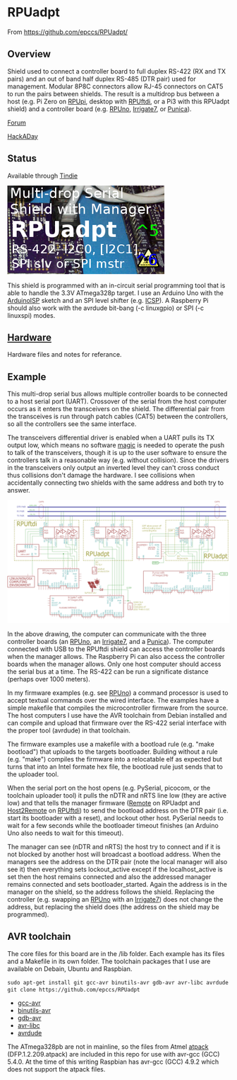 # RPUadpt

From <https://github.com/epccs/RPUadpt/>

## Overview

Shield used to connect a controller board to full duplex RS-422 (RX and TX pairs) and an out of band half duplex RS-485 (DTR pair) used for management. Modular 8P8C connectors allow RJ-45 connectors on CAT5 to run the pairs between shields. The result is a multidrop bus between a host (e.g. Pi Zero on [RPUpi], desktop with [RPUftdi], or a Pi3 with this RPUadpt shield) and a controller board (e.g. [RPUno], [Irrigate7], or [Punica]).

[RPUpi]: https://github.com/epccs/RPUpi
[RPUftdi]: https://github.com/epccs/RPUftdi
[RPUno]: https://github.com/epccs/RPUno
[Irrigate7]: https://github.com/epccs/Irrigate7
[Punica]: https://github.com/epccs/Punica

[Forum](http://rpubus.org/bb/viewforum.php?f=7)

[HackADay](https://hackaday.io/project/17719-rpuadpt)

## Status

Available through [Tindie](https://www.tindie.com/products/8833/)

![Status](./Hardware/status_icon.png "Status")

This shield is programmed with an in-circuit serial programming tool that is able to handle the 3.3V ATmega328p target. I use an Arduino Uno with the [ArduinoISP] sketch and an SPI level shifter (e.g. [ICSP]). A Raspberry Pi should also work with the avrdude bit-bang (-c linuxgpio) or SPI (-c linuxspi) modes.

[ICSP]: https://github.com/epccs/Driver/tree/master/ICSP

[ArduinoISP]: https://github.com/arduino/Arduino/blob/master/build/shared/examples/11.ArduinoISP/ArduinoISP/ArduinoISP.ino

## [Hardware](./Hardware)

Hardware files and notes for referance.


## Example

This multi-drop serial bus allows multiple controller boards to be connected to a host serial port (UART). Crossover of the serial from the host computer occurs as it enters the transceivers on the shield. The differential pair from the transceives is run through patch cables (CAT5) between the controllers, so all the controllers see the same interface. 

The transceivers differential driver is enabled when a UART pulls its TX output low, which means no software [magic] is needed to operate the push to talk of the transceivers, though it is up to the user software to ensure the controllers talk in a reasonable way (e.g. without collision). Since the drivers in the transceivers only output an inverted level they can't cross conduct thus collisions don't damage the hardware. I see collisions when accidentally connecting two shields with the same address and both try to answer.

[magic]: https://github.com/pyserial/pyserial/blob/master/serial/rs485.py

![MultiDrop](./Hardware/Documents/MultiDrop.png "MultiDrop")

In the above drawing, the computer can communicate with the three controller boards (an [RPUno], an [Irrigate7], and a [Punica]). The computer connected with USB to the RPUftdi shield can access the controller boards when the manager allows. The Raspberry Pi can also access the controller boards when the manager allows. Only one host computer should access the serial bus at a time. The RS-422 can be run a significate distance (perhaps over 1000 meters). 

In my firmware examples (e.g. see [RPUno]) a command processor is used to accept textual commands over the wired interface. The examples have a simple makefile that compiles the microcontroller firmware from the source. The host computers I use have the AVR toolchain from Debian installed and can compile and upload that firmware over the RS-422 serial interface with the proper tool (avrdude) in that toolchain. 

The firmware examples use a makefile with a bootload rule (e.g. "make bootload") that uploads to the targets bootloader. Building without a rule (e.g. "make") compiles the firmware into a relocatable elf as expected but turns that into an Intel formate hex file, the bootload rule just sends that to the uploader tool. 

When the serial port on the host opens (e.g. PySerial, picocom, or the toolchain uploader tool) it pulls the nDTR and nRTS line low (they are active low) and that tells the manager firmware ([Remote] on RPUadpt and [Host2Remote] on [RPUftdi]) to send the bootload address on the DTR pair (i.e. start its bootloader with a reset), and lockout other host. PySerial needs to wait for a few seconds while the bootloader timeout finishes (an Arduino Uno also needs to wait for this timeout).

[Remote]: https://github.com/epccs/RPUadpt/tree/master/Remote
[Host2Remote]: https://github.com/epccs/RPUftdi/tree/master/Host2Remote

The manager can see (nDTR and nRTS) the host try to connect and if it is not blocked by another host will broadcast a bootload address. When the managers see the address on the DTR pair (note the local manager will also see it) then everything sets lockout_active except if the localhost_active is set then the host remains connected and also the addressed manager remains connected and sets bootloader_started. Again the address is in the manager on the shield, so the address follows the shield. Replacing the controller (e.g. swapping an [RPUno] with an [Irrigate7]) does not change the address, but replacing the shield does (the address on the shield may be programmed).


## AVR toolchain

The core files for this board are in the /lib folder. Each example has its files and a Makefile in its own folder. The toolchain packages that I use are available on Debain, Ubuntu and Raspbian. 

```
sudo apt-get install git gcc-avr binutils-avr gdb-avr avr-libc avrdude
git clone https://github.com/epccs/RPUadpt
```

* [gcc-avr](http://packages.ubuntu.com/search?keywords=gcc-avr)
* [binutils-avr](http://packages.ubuntu.com/search?keywords=binutils-avr)
* [gdb-avr](http://packages.ubuntu.com/search?keywords=gdb-avr)
* [avr-libc](http://packages.ubuntu.com/search?keywords=avr-libc)
* [avrdude](http://packages.ubuntu.com/search?keywords=avrdude)

The ATmega328pb are not in mainline, so the files from Atmel [atpack] (DFP.1.2.209.atpack) are included in this repo for use with avr-gcc (GCC) 5.4.0. At the time of this writing Raspbian has avr-gcc (GCC) 4.9.2 which does not support the atpack files.

[atpack]: http://packs.download.atmel.com/